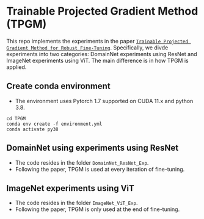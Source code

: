 # Trainable Projected Gradient Method (TPGM)

 This repo implements the experiments in the paper [``Trainable Projected Gradient Method for Robust Fine-Tuning``](https://arxiv.org/abs/2303.10720). Specifically, we divde experiments into two categories: DomainNet experiments using ResNet and ImageNet experiments using ViT. The main difference is in how TPGM is applied.

## Create conda environment
- The environment uses Pytorch 1.7 supported on CUDA 11.x and python 3.8. 
```
cd TPGM
conda env create -f environment.yml
conda activate py38
```

## DomainNet using experiments using ResNet

- The code resides in the folder `DomainNet_ResNet_Exp`.
- Following the paper, TPGM is used at every iteration of fine-tuning.

## ImageNet experiments using ViT

- The code resides in the folder `ImageNet_ViT_Exp`.
- Following the paper, TPGM is only used at the end of fine-tuning.


